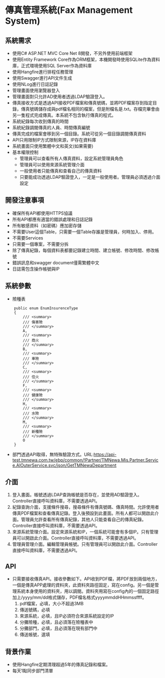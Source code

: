 # 傳真管理系統(Fax Management System)
## 系統需求
- 使用C# ASP.NET MVC Core Net 8開發，不另外使用前端框架
- 使用Entity Framework Core作為ORM框架，本機開發時使用SQLite作為資料庫，正式環境使用SQL Server作為資料庫
- 使用Hangfire進行排程任務管理
- 使用Swagger進行API文件生成
- 使用NLog進行日誌記錄
- 管理畫面使用瀏覽器登入
- 管理畫面對只允許AD使用者透過LDAP驗證登入。
- 傳真接收方式是透過API接收PDF檔案和傳真號碼，並將PDF檔案存到指定目錄，傳真號碼儲存成與pdf檔名相同的檔案，但是附檔名是.txt。存檔完畢會由另一隻程式完成傳真。本系統不包含執行傳真的程式。
- 系統紀錄每次收到傳真的時間
- 系統紀錄調閱傳真的人員、時間傳真編號
- 傳真完成的檔案會移到另一個目錄。系統可從另一個目錄調閱傳真資料
- API只用限制IP方式限制來源，IP存在資料庫
- 系統畫面只使用繁體中文和英文(如果需要)
- 基本權限控制
    - 管理員可以查看所有人傳真資料，設定系統管理員角色
    - 管理員可以使用來源系統管理介面
    - 一般使用者只能傳真和查看自己的傳真資料
    - 只要能成功透過LDAP驗證登入，一定是一般使用者。管理員必須透過介面設定
## 開發注意事項
- 確保所有API都使用HTTPS協議
- 所有API都應有適當的錯誤處理和日誌記錄
- 所有敏感資料（如密碼）應加密存儲
- 不需要User這個Table，只需要一個Table存誰是管理員，何時加入、停用。
- 不需要Services
- 只需要一個專案，不需要分拆
- 除了傳真紀錄，每個資料表都要記錄建立時間、建立帳號、修改時間、修改帳號
- 錯誤訊息和swagger document僅需繁體中文 
- 日誌需包含操作帳號與IP
## 系統參數
- 險種表
```
    public enum EnumInsurenceType
    {
        /// <summary>
        /// 傷害險
        /// </summary>
        A,
        /// <summary>
        /// 商火
        /// </summary>
        B,
        /// <summary>
        /// 車險
        /// </summary>
        C,
        /// <summary>
        /// 住火
        /// </summary>
        F,
        /// <summary>
        /// 健康險
        /// </summary>
        H,
        /// <summary>
        /// 水險
        /// </summary>
        M,
        /// <summary>
        /// 新種險
        /// </summary>
        O
    }
```
- 部門透過API取得，無特殊驗證方式。URL:https://api-test.tmnewa.com.tw/ebp/common/!Partner/TMNewa.Mis.Partner.Service.AIOuterService.svc/json/GetTMNewaDepartment
## 介面
1. 登入畫面。帳號透過LDAP查詢帳號是否存在，並使用AD驗證登入。Controller直接呼叫資料庫，不需要透過API。
2. 紀錄查詢介面，支援條件搜尋，搜尋條件有傳真號碼、傳真時間。允許使用者傳真PDF檔案和查看傳真記錄。登入後預設到此畫面。所有人都可以開啟此介面。管理員允許查看所有傳真紀錄，其他人只能查看自己的傳真紀錄。Controller直接呼叫資料庫，不需要透過API。
3. 來源系統管理介面。設定來源系統和IP，一個系統可能會有多個IP。只有管理員可以開啟此介面。Controller直接呼叫資料庫，不需要透過API。
4. 管理員管理介面。編輯管理員帳號。只有管理員可以開啟此介面。Controller直接呼叫資料庫，不需要透過API。
## API
- 只需要接收傳真API。接收參數如下。API收到PDF檔，將PDF放到兩個地方，一個是傳真APP處理的資料夾，此資料夾路徑固定，寫在config。另一個是管理系統本身使用的資料夾，用以調閱。資料夾用寫在config內的一個固定路徑加上/yyyy/mm/dd格式儲存，PDF檔名格式yyyymmddHHmmssffff。
    1. pdf檔案，必填，大小不超過3MB
    2. 傳送號碼，必填
    3. 來源系統，必填，且IP必須符合來源系統設定的IP
    4. 分攤險種，必填，且必須落在險種表中
    5. 分攤部門，必填，且必須落在現有部門中
    6. 傳送帳號，選填
  
## 背景作業
- 使用Hangfire定期清理超過5年的傳真記錄和檔案。
- 每天1點同步部門清單